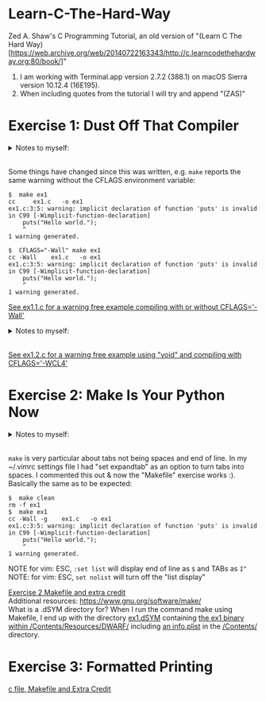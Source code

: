# Learn-C-The-Hard-Way
Zed A. Shaw's C Programming Tutorial, an old version of "(Learn C The Hard Way)[https://web.archive.org/web/20140722163343/http://c.learncodethehardway.org:80/book/]"  

1. I am working with Terminal.app version 2.7.2 (388.1) on macOS Sierra version 10.12.4 (16E195).  
2. When including quotes from the tutorial I will try and append "(ZAS)"  

# Exercise 1: Dust Off That Compiler

<details><summary> Notes to myself:</summary>Difference between `puts` and `printf`: [puts prints appends newline, printf allows http://stackoverflow.com/a/2454491/5225057)  
Odd, in the command line I can use `$ printf $ "ab\bcd"` to displat "acd" but `puts` returns "command not found." Not sure why since `man puts` displays the manual. There's also fputs. ...why the 3 in `man 3 puts`?  
</details><br>  

Some things have changed since this was written, e.g. `make` reports the same warning without the CFLAGS environment variable:  
```
$  make ex1
cc     ex1.c   -o ex1
ex1.c:3:5: warning: implicit declaration of function 'puts' is invalid in C99 [-Wimplicit-function-declaration]
    puts("Hello world.");
    ^
1 warning generated.
```
```
$  CFLAGS="-Wall" make ex1
cc -Wall    ex1.c   -o ex1
ex1.c:3:5: warning: implicit declaration of function 'puts' is invalid in C99 [-Wimplicit-function-declaration]
    puts("Hello world.");
    ^
1 warning generated.
```

[See ex1.1.c for a warning free example compiling with or without CFLAGS='-Wall'](ex01/ex1.1.c)

<details><summary>Notes to myself:</summary>  

Of note, the `CFLAGS='-WLC4'` compile warns about the unused parameters:  

```
$  CFLAGS='-WCL4' make ex1
cc -WCL4    ex1.c   -o ex1
ex1.c:3:5: warning: implicit declaration of function 'puts' is invalid in C99 [-Wimplicit-function-declaration]
    puts("Hello world.");
    ^
ex1.c:1:14: warning: unused parameter 'argc' [-Wunused-parameter]
int main(int argc, char *argv[])
             ^
ex1.c:1:26: warning: unused parameter 'argv' [-Wunused-parameter]
int main(int argc, char *argv[])
                         ^
3 warnings generated.
```

I "discovered" this flag option because I accidentally wrote `CFLAGS="-WALL"` (all caps) and got the message "`did you mean '-WCL4'?`" and tried it. This flag option also warns about the unused parameters. Not sure what other conditions it covers. Also not sure if `$ man make` is where I should be looking to ascertain what these flags are doing, but I think I am invoking the `-W` `-C` `-L` flags with `make`, but not sure what the `4` is for.  

Explicitly stating there are no parameters in main with "void" avoids this warning, e.g.
```
int main(void)
{
    puts("Look, no warning msg!");
    return 0;
}
```

</details><br>  

[See ex1.2.c for a warning free example using "void" and compiling with CFLAGS='-WCL4'](ex01/ex1.2.c)


# Exercise 2: Make Is Your Python Now
<details><summary>Notes to myself:</summary>  

Hmm... reading `$ man make` didn't help me to understand the `-"Wall"` or `"-WLC4"`, but this helped some:  
"In this example I did `CFLAGS="-Wall" make ex1` so that it would <b>add the command line option `-Wall` to the `cc` command that `make` normally runs</b>"(ZAS)  
So I read `$ man cc` but am still not sure about what is going on here: is `-Wall` like `-W` and `-all`? is `-WLC4` like `-W` `-C` `-L` and `-4` ("`-04`"?)? Per the extra credit, I'll do a little more research...  

I also found this useful: `CFLAGS='-Wall'` "is a way to pass "modifiers" to the make command. If you're not familiar with how the Unix shell works, you can create these "environment variables" which will get picked up by programs you run. Sometimes you do this with a command like export `CFLAGS="-Wall"` depending on the shell you use. <b>You can however also just put them before the command you want to run, and that environment variable will be set only while that command runs.</b>"(ZAS)</details><br>  

`make` is very particular about tabs not being spaces and end of line. In my ~/.vimrc settings file I had "set expandtab" as an option to turn tabs into spaces. I commented this out & now the "Makefile" exercise works :). Basically the same as to be expected:  

```
$  make clean
rm -f ex1
$  make ex1
cc -Wall -g    ex1.c   -o ex1
ex1.c:3:5: warning: implicit declaration of function 'puts' is invalid in C99 [-Wimplicit-function-declaration]
    puts("Hello world.");
    ^
1 warning generated.
```  
NOTE for vim: ESC, `:set list` will display end of line as `$` and TABs as `I^`  
NOTE: for vim: ESC, `set nolist` will turn off the "list display"  

[Exercise 2 Makefile and extra credit](ex02/)  
Additional resources: https://www.gnu.org/software/make/  
What is a .dSYM directory for? When I run the command make using Makefile, I end up with the directory [ex1.dSYM](ex02/ex1.dSYM/) containing [the ex1 binary within /Contents/Resources/DWARF/](ex02/ex1.dSYM/Contents/Resources/DWARF/ex1) including [an info.plist](ex02/ex1.dSYM/Contents/Info.plist) in the [/Contents/](ex02/ex1.dSYM/Contents/) directory.  

# Exercise 3: Formatted Printing
[c file, Makefile and Extra Credit](ex03)

#
